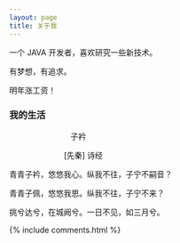 ```yaml
---
layout: page
title: 关于我 
---
```


一个 JAVA 开发者，喜欢研究一些新技术。
<p>
有梦想，有追求。
<p>
明年涨工资！

<p>

<h3> 我的生活 </h3>  

<p>

<p>
&nbsp;&nbsp;&nbsp;&nbsp;&nbsp;&nbsp;&nbsp;&nbsp;&nbsp;&nbsp;&nbsp;&nbsp;&nbsp;&nbsp;&nbsp;&nbsp;&nbsp;&nbsp;&nbsp;&nbsp;&nbsp;&nbsp;&nbsp;&nbsp;&nbsp;&nbsp;&nbsp;&nbsp;子衿
<p>
&nbsp;&nbsp;&nbsp;&nbsp;&nbsp;&nbsp;&nbsp;&nbsp;&nbsp;&nbsp;&nbsp;&nbsp;&nbsp;&nbsp;&nbsp;&nbsp;&nbsp;&nbsp;&nbsp;&nbsp;&nbsp;&nbsp;&nbsp;&nbsp;&nbsp;[先秦] 诗经
<p>
青青子衿，悠悠我心。纵我不往，子宁不嗣音？
<p>
青青子佩，悠悠我思。纵我不往，子宁不来？
<p>
挑兮达兮，在城阙兮。一日不见，如三月兮。


<p> 

<p> 

<p> 


{% include comments.html %}

